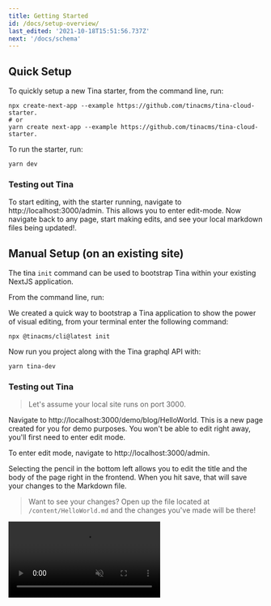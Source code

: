 ```yaml
---
title: Getting Started
id: /docs/setup-overview/
last_edited: '2021-10-18T15:51:56.737Z'
next: '/docs/schema'
---
```


## Quick Setup

To quickly setup a new Tina starter, from the command line, run:

```bash,copy
npx create-next-app --example https://github.com/tinacms/tina-cloud-starter.
# or
yarn create next-app --example https://github.com/tinacms/tina-cloud-starter.
```

To run the starter, run:

```bash,copy
yarn dev
```

### Testing out Tina

To start editing, with the starter running, navigate to http://localhost:3000/admin. This allows you to enter edit-mode. Now navigate back to any page, start making edits, and see your local markdown files being updated!.

## Manual Setup (on an existing site)

The tina `init` command can be used to bootstrap Tina within your existing NextJS application.

From the command line, run:

We created a quick way to bootstrap a Tina application to show the power of visual editing, from your terminal enter the following command:

```bash,copy
npx @tinacms/cli@latest init
```

Now run you project along with the Tina graphql API with:

```bash,copy
yarn tina-dev
```

### Testing out Tina

> Let's assume your local site runs on port 3000.

Navigate to http://localhost:3000/demo/blog/HelloWorld. This is a new page created for you for demo purposes. You won't be able to edit right away, you'll first need to enter edit mode.

To enter edit mode, navigate to http://localhost:3000/admin.

Selecting the pencil in the bottom left allows you to edit the title and the body of the page right in the frontend. When you hit save, that will save your changes to the Markdown file.

> Want to see your changes? Open up the file located at `/content/HelloWorld.md` and the changes you've made will be there!

<video controls autoplay=true muted loop>
<source src="/gif/tina-init.mp4" type="video/mp4" />
Your browser does not support the video tag.
</video>
